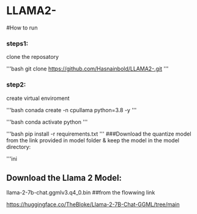 # LLAMA2-
#How to run

### steps1:

clone the reposatory 

'''bash
git clone https://github.com/Hasnainbold/LLAMA2-.git
'''

### step2:

create virtual enviroment 

'''bash
conada create -n cpullama python=3.8 -y
'''

'''bash 
conda activate python
'''

'''bash
pip install -r requirements.txt
'''
###Download the quantize model from the link provided in model folder & keep the model in the model directory:

'''ini
## Download the Llama 2 Model:


llama-2-7b-chat.ggmlv3.q4_0.bin
##from the flowwing link

https://huggingface.co/TheBloke/Llama-2-7B-Chat-GGML/tree/main